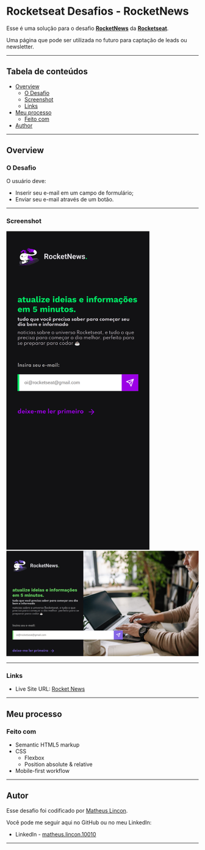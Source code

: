 # Rocketseat Desafios - RocketNews

Esse é uma solução para o desafio [**RocketNews**](https://app.rocketseat.com.br/discover/challenges/rocketnews) da [**Rocketseat**](https://app.rocketseat.com.br).

Uma página que pode ser utilizada no futuro para captação de leads ou newsletter.

---

## Tabela de conteúdos

- [Overview](#overview)
  - [O Desafio](#o-desafio)
  - [Screenshot](#screenshot)
  - [Links](#links)
- [Meu processo](#meu-processo)
  - [Feito com](#feito-com)
- [Author](#autor)

---

## Overview

### O Desafio

O usuário deve:

- Inserir seu e-mail em um campo de formulário;
- Enviar seu e-mail através de um botão.

---

### Screenshot

<img src="./screenshots/mobile-screenshot.png" width="375px">
<img src="./screenshots/desktop-screenshot.png" min-width="375px">

---

### Links

- Live Site URL: [Rocket News](https://matheus-lincon.github.io/rocket-news/)

---

## Meu processo

### Feito com

- Semantic HTML5 markup
- CSS
  - Flexbox
  - Position absolute & relative
- Mobile-first workflow

---

## Autor

Esse desafio foi codificado por [Matheus Lincon](https://www.github.com/matheus-lincon).

Você pode me seguir aqui no GitHub ou no meu LinkedIn:

- LinkedIn - [matheus.lincon.10010](https://www.linkedin.com/in/matheus-lincon-10010)

---
